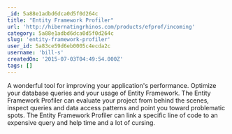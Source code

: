 ```yaml
---
_id: 5a88e1adbd6dca0d5f0d264c
title: "Entity Framework Profiler"
url: 'http://hibernatingrhinos.com/products/efprof/incoming'
category: 5a88e1adbd6dca0d5f0d264c
slug: 'entity-framework-profiler'
user_id: 5a83ce59d6eb0005c4ecda2c
username: 'bill-s'
createdOn: '2015-07-03T04:49:54.000Z'
tags: []
---
```


A wonderful tool for improving your application's performance.
Optimize your database queries and your usage of Entity Framework. 
The Entity Framework Profiler can evaluate your project from behind the scenes, inspect queries and data access patterns and point you toward problematic spots.
The Entity Framework Profiler can link a specific line of code to an expensive query and help time and a lot of cursing.
